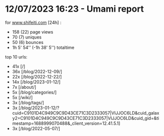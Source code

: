 # 12/07/2023 16:23 - Umami report
for www.shifeiti.com [24h] :

 - 158 (22) page views
 - 70 (7) uniques
 - 50 (6) bounces
 - 1h 5' 54'' (-1h 38' 5'') totaltime


top 10 urls:
 - 41x [/]
 - 36x [/blog/2022-12-09/]
 - 22x [/blog/2022-12-22/]
 - 14x [/blog/2023-01-12/]
 - 7x [/about/]
 - 5x [/blog/categories/]
 - 5x [/wiki/]
 - 3x [/blog/tags/]
 - 3x [/blog/2023-01-12/?cuid=C9101D4C949C9C9D43CE71C3D2333057|VIJJOC6LD&cuid_galaxy2=C9101D4C949C9C9D43CE71C3D2333057|VIJJOC6LD&cuid_gid=&timestamp=1688999070488&_client_version=12.41.5.1]
 - 3x [/blog/2022-05-07/]


